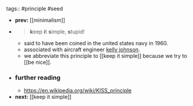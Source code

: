 tags:: #principle #seed

- **prev:** [[minimalism]]
- > **k**eep **i**t **s**imple, **s**tupid!
	- said to have been coined in the united states navy in 1960.
	- associated with aircraft engineer [kelly johnson](https://en.wikipedia.org/wiki/Kelly_Johnson_(engineer)).
	- we abbreviate this principle to [[keep it simple]] because we try to [[be nice]].
- ### further reading
	- https://en.wikipedia.org/wiki/KISS_principle
- **next:** [[keep it simple]]